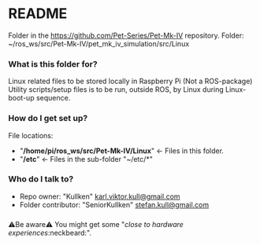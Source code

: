 # README #

Folder in the https://github.com/Pet-Series/Pet-Mk-IV repository.
Folder: ~/ros_ws/src/Pet-Mk-IV/pet_mk_iv_simulation/src/Linux

### What is this folder for? ###

Linux related files to be stored locally in Raspberry Pi (Not a ROS-package)
Utility scripts/setup files is to be run, outside ROS, by Linux during Linux-boot-up sequence.

### How do I get set up? ###

File locations:
* "**/home/pi/ros_ws/src/Pet-Mk-IV/Linux**" <- Files in this folder.
* "**/etc**" <- Files in the sub-folder "~/etc/*"

### Who do I talk to? ###

* Repo owner: "Kullken" <karl.viktor.kull@gmail.com>
* Folder contributor: "SeniorKullken" <stefan.kull@gmail.com>

###
:warning:Be aware:warning: You might get some "*close to hardware experiences*:neckbeard:".
